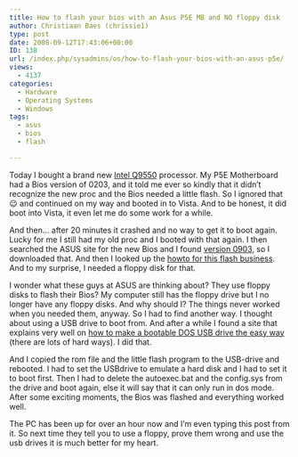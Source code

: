 ```yaml
---
title: How to flash your bios with an Asus P5E MB and NO floppy disk
author: Christiaan Baes (chrissie1)
type: post
date: 2008-09-12T17:43:06+00:00
ID: 138
url: /index.php/sysadmins/os/how-to-flash-your-bios-with-an-asus-p5e/
views:
  - 4137
categories:
  - Hardware
  - Operating Systems
  - Windows
tags:
  - asus
  - bios
  - flash

---
```

Today I bought a brand new [Intel Q9550][1] processor. My P5E Motherboard had a Bios version of 0203, and it told me ever so kindly that it didn&#8217;t recognize the new proc and the Bios needed a little flash. So I ignored that 😉 and continued on my way and booted in to Vista. And to be honest, it did boot into Vista, it even let me do some work for a while. 

And then&#8230; after 20 minutes it crashed and no way to get it to boot again. Lucky for me I still had my old proc and I booted with that again. I then searched the ASUS site for the new Bios and I found [version 0903][2], so I downloaded that. And then I looked up the [howto for this flash business][3]. And to my surprise, I needed a floppy disk for that.
  
I wonder what these guys at ASUS are thinking about? They use floppy disks to flash their Bios? My computer still has the floppy drive but I no longer have any floppy disks. And why should I? The things never worked when you needed them, anyway. So I had to find another way. I thought about using a USB drive to boot from. And after a while I found a site that explains very well on [how to make a bootable DOS USB drive the easy way][4] (there are lots of hard ways). I did that.
  
And I copied the rom file and the little flash program to the USB-drive and rebooted. I had to set the USBdrive to emulate a hard disk and I had to set it to boot first. Then I had to delete the autoexec.bat and the config.sys from the drive and boot again, else it will say that it can only run in dos mode. After some exciting moments, the Bios was flashed and everything worked well.

The PC has been up for over an hour now and I&#8217;m even typing this post from it. So next time they tell you to use a floppy, prove them wrong and use the usb drives it is much better for my heart.

 [1]: http://ark.intel.com/cpu.aspx?groupID=33924
 [2]: http://support.asus.com/download/download.aspx?SLanguage=en-us&model=P5E
 [3]: http://support.asus.com/technicaldocuments/technicaldocuments.aspx?root=198&SLanguage=en-us
 [4]: http://www.bay-wolf.com/usbmemstick.htm